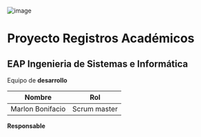 ![image](https://th.bing.com/th/id/OIP.Z4DZ5oByRN33cQdAf6dqAwHaEo?rs=1&pid=ImgDetMain)
# Proyecto Registros Académicos
## EAP Ingenieria de Sistemas e Informática
Equipo de **desarrollo**


| Nombre | Rol | 
| ---------------------- |--------------|
| Marlon Bonifacio | Scrum master |

**Responsable**
